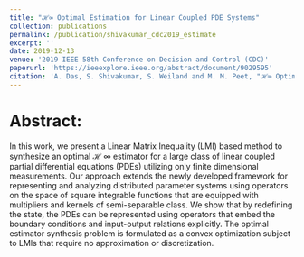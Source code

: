 ```yaml
---
title: "ℋ∞ Optimal Estimation for Linear Coupled PDE Systems"
collection: publications
permalink: /publication/shivakumar_cdc2019_estimate
excerpt: ''
date: 2019-12-13
venue: '2019 IEEE 58th Conference on Decision and Control (CDC)'
paperurl: 'https://ieeexplore.ieee.org/abstract/document/9029595'
citation: 'A. Das, S. Shivakumar, S. Weiland and M. M. Peet, "ℋ∞ Optimal Estimation for Linear Coupled PDE Systems," 2019 IEEE 58th Conference on Decision and Control (CDC), 2019, pp. 262-267, doi: 10.1109/CDC40024.2019.9029595.'
---
```


# Abstract:

In this work, we present a Linear Matrix Inequality (LMI) based method to synthesize an optimal ℋ ∞ estimator for a large class of linear coupled partial differential equations (PDEs) utilizing only finite dimensional measurements. Our approach extends the newly developed framework for representing and analyzing distributed parameter systems using operators on the space of square integrable functions that are equipped with multipliers and kernels of semi-separable class. We show that by redefining the state, the PDEs can be represented using operators that embed the boundary conditions and input-output relations explicitly. The optimal estimator synthesis problem is formulated as a convex optimization subject to LMIs that require no approximation or discretization.
